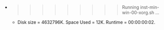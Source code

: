 * >>>>>>>>> Running inst-min-win-00-xorg.sh ...
  * Disk size = 4632796K. Space Used = 12K. Runtime = 00:00:00:02.
